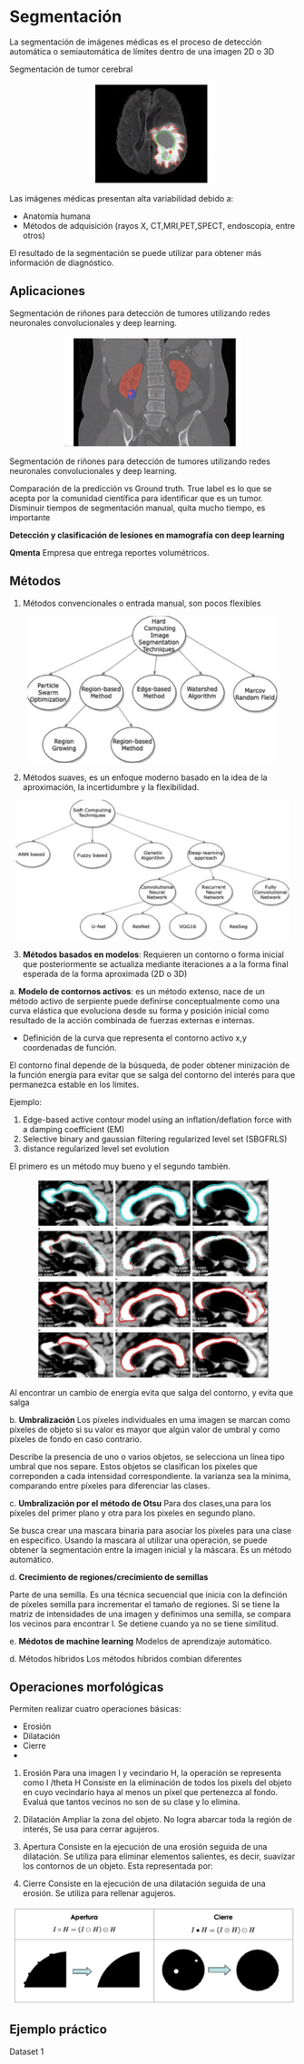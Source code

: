 # Segmentación 

La segmentación de imágenes médicas es el proceso de detección automática o semiautomática de límites dentro de una imagen 2D o 3D

Segmentación de tumor cerebral
<center>
<img src="images/37d6d1134d4c73e770b0aafa1b0a726348b624ce296b8478b3206382d3e4cef2.png">
</center>

Las imágenes médicas presentan alta variabilidad debido a:
* Anatomía humana
* Métodos de adquisición (rayos X, CT,MRI,PET,SPECT, endoscopia, entre otros)

El resultado de la segmentación se puede utilizar para obtener más información de diagnóstico. 

## Aplicaciones
Segmentación de riñones para detección de tumores utilizando redes neuronales convolucionales y deep learning.


<center>
<img src="images/8e7f6afbc055b8cccbe35c43cb08f88cbc10e5fff2321a52d566f9b64930e925.png">
</center>  


Segmentación de riñones para detección de tumores utilizando redes neuronales convolucionales y deep learning. 

Comparación de la predicción vs Ground truth. True label es lo que se acepta por la comunidad científica para identificar que es un tumor. Disminuir tiempos de segmentación manual, quita mucho tiempo, es importante

**Detección y clasificación de lesiones en mamografía con deep learning**

**Qmenta**
Empresa que entrega reportes volumétricos.


## Métodos
1. Métodos convencionales o entrada manual, son pocos flexibles

<center>
<img src="images/53d8107a5e095d59b686ea3edb7ee46566da1e07e7124d4cf401fdc66d907a3a.png">
</center>  

2. Métodos suaves, es un enfoque moderno basado en la idea de la aproximación, la incertidumbre y la flexibilidad. 

<center>
<img src="images/6c37fa837d533fdeeee3c3677b9bbfbd731cda01cf789581b912c7483a3e7850.png">
</center> 

3. **Métodos basados en modelos**:
Requieren un contorno o forma inicial que posteriormente se actualiza mediante iteraciones a a la forma final esperada de la forma aproximada (2D o 3D)

a. **Modelo de contornos activos**: es un método extenso, nace de un método activo de serpiente puede definirse conceptualmente como una curva elástica que evoluciona desde su forma y posición inicial como resultado de la acción combinada de fuerzas externas e internas. 

* Definición de la curva que representa el contorno activo x,y coordenadas de función.

El contorno final depende de la búsqueda, de poder obtener minización de la función energía para evitar que se salga del contorno del interés para que permanezca estable en los límites. 

Ejemplo: 
1. Edge-based active contour model using an inflation/deflation force with a damping coefficient (EM)
2. Selective binary and gaussian filtering regularized level set (SBGFRLS)
3. distance regularized level set evolution 

El primero es un método muy bueno y el segundo también. 

<center>
<img src="images/5436509b245268b3bd97b75ec64caf8fbb957ae2afd8dcfd9f398e54cf79c8c8.png">
</center>  

Al encontrar un cambio de energía evita que salga del contorno, y evita que salga 

b. **Umbralización**
Los píxeles individuales en uma imagen se marcan como píxeles de objeto si su valor es mayor que algún valor de umbral y como píxeles de fondo en caso contrario. 

Describe la presencia de uno o varios objetos, se selecciona un línea tipo umbral que nos separe. Estos objetos se clasifican los pixeles que correponden a cada intensidad correspondiente.  la varianza sea la mínima, comparando entre píxeles para diferenciar las clases. 

c. **Umbralización por el método de Otsu**
Para dos clases,una para los píxeles del primer plano y otra para los pixeles en segundo plano.

Se busca crear una mascara binaria para asociar los píxeles para una clase en especifico. Usando la mascara al utilizar una operación, se puede obtener la segmentación entre la imagen inicial y la máscara. Es un método automático. 

d. **Crecimiento de regiones/crecimiento de semillas**

Parte de una semilla. Es una técnica secuencial que inicia con la definción de píxeles semilla para incrementar el tamaño de regiones.
Si se tiene la matriz de intensidades de una imagen y definimos una semilla, se compara los vecinos para encontrar l. Se detiene cuando ya no se tiene similitud.

e. **Médotos de machine learning**
Modelos de aprendizaje automático.

d. Métodos hibridos
Los métodos híbridos combian diferentes 

## Operaciones morfológicas 
Permiten realizar cuatro operaciones básicas:
* Erosión 
* Dilatación
* Cierre
* 

1. Erosión
Para una imagen I y vecindario H, la operación se representa como I /theta H
Consiste en la eliminación de todos los pixels del objeto en cuyo vecindario haya al menos un píxel que pertenezca al fondo. Evaluá que tantos vecinos no son de su clase y lo elimina. 

2. Dilatación
Ampliar la zona del objeto. No logra abarcar toda la región de interés, Se usa para cerrar agujeros. 

3. Apertura
Consiste en la ejecución de una erosión seguida de una dilatación. Se utiliza para eliminar elementos salientes, es decir, suavizar los contornos de un objeto. 
Esta representada por: 

4. Cierre
Consiste en la ejecución de una dilatación seguida de una erosión. Se utiliza para rellenar agujeros.

<center>
<img src="images/fb254d71310c952d9fae6dc82a1e0471d54e648a87a43514b2db7d60798c79ce.png">
</center>  

## Ejemplo práctico
Dataset 1

